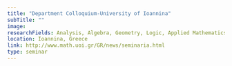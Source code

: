 ```yaml
---
title: "Department Colloquium-University of Ioannina"
subTitle: ""
image:
researchFields: Analysis, Algebra, Geometry, Logic, Applied Mathematics
location: Ioannina, Greece
link: http://www.math.uoi.gr/GR/news/seminaria.html
type: seminar
---
```

